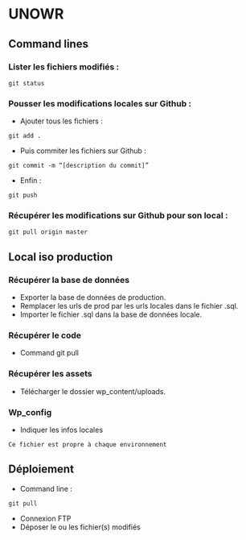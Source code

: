 # UNOWR

## Command lines 

### Lister les fichiers modifiés : 
```shell
git status
```

### Pousser les modifications locales sur Github : 

- Ajouter tous les fichiers : 
```shell
git add . 
```

- Puis commiter les fichiers sur Github : 
```shell
git commit -m “[description du commit]”
```

- Enfin :
```shell
git push
```

### Récupérer les modifications sur Github pour son local : 
```shell
git pull origin master
```

## Local iso production

### Récupérer la base de données
- Exporter la base de données de production.
- Remplacer les urls de prod par les urls locales dans le fichier .sql. 
- Importer le fichier .sql dans la base de données locale.

### Récupérer le code 
- Command git pull

### Récupérer les assets 
- Télécharger le dossier wp_content/uploads.

### Wp_config 

- Indiquer les infos locales

`
Ce fichier est propre à chaque environnement
`

## Déploiement
- Command line : 
``` shell 
git pull
```

- Connexion FTP 
- Déposer le ou les fichier(s) modifiés
